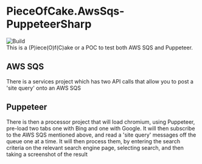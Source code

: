 # PieceOfCake.AwsSqs-PuppeteerSharp
![Build](https://github.com/marcelrienks/PieceOfCake.AwsSqs-PuppeteerSharp/workflows/Build/badge.svg)  
This is a (P)iece(O)f(C)ake or a POC to test both AWS SQS and Puppeteer.

## AWS SQS
There is a services project which has two API calls that allow you to post a 'site query' onto an AWS SQS

## Puppeteer
There is then a processor project that will load chromium, using Puppeteer, pre-load two tabs one with Bing and one with Google.
It will then subscribe to the AWS SQS mentioned above, and read a 'site query' messages off the queue one at a time. It will then process them, by entering the search criteria on the relevant search engine page, selecting search, and then taking a screenshot of the result
